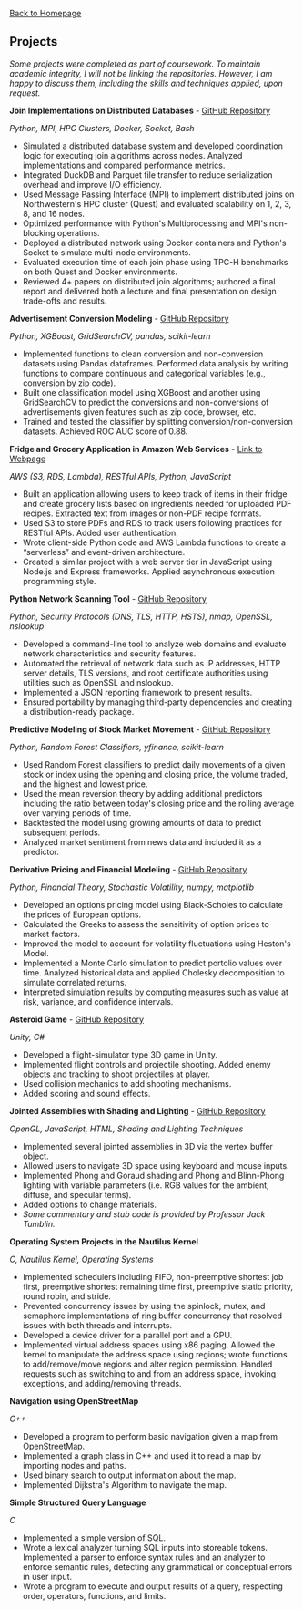 <head>
    <link rel="apple-touch-icon" sizes="180x180" href="/assets/favicon/apple-touch-icon.png">
    <link rel="icon" type="image/png" sizes="32x32" href="/assets/favicon/favicon-32x32.png">
    <link rel="icon" type="image/png" sizes="16x16" href="/assets/favicon/favicon-16x16.png">
    <link rel="manifest" href="/assets/favicon/site.webmanifest">
</head>

[Back to Homepage](/README.md)


## Projects

*Some projects were completed as part of coursework. To maintain academic integrity, I will not be linking the repositories. However, I am happy to discuss them, including the skills and techniques applied, upon request.*

**Join Implementations on Distributed Databases** - <a href="https://github.com/xuestella03/Quest-MPI-Dist-DB">GitHub Repository</a>

*Python, MPI, HPC Clusters, Docker, Socket, Bash*
- Simulated a distributed database system and developed coordination logic for executing join algorithms across nodes. Analyzed implementations and compared performance metrics.
- Integrated DuckDB and Parquet file transfer to reduce serialization overhead and improve I/O efficiency.
- Used Message Passing Interface (MPI) to implement distributed joins on Northwestern's HPC cluster (Quest) and evaluated scalability on 1, 2, 3, 8, and 16 nodes.
- Optimized performance with Python's Multiprocessing and MPI's non-blocking operations.
- Deployed a distributed network using Docker containers and Python's Socket to simulate multi-node environments.
- Evaluated execution time of each join phase using TPC-H benchmarks on both Quest and Docker environments.
- Reviewed 4+ papers on distributed join algorithms; authored a final report and delivered both a lecture and final presentation on design trade-offs and results.

**Advertisement Conversion Modeling** - <a href="https://github.com/xuestella03/Advertisement-Conversion">GitHub Repository</a>

*Python, XGBoost, GridSearchCV, pandas, scikit-learn*
- Implemented functions to clean conversion and non-conversion datasets using Pandas dataframes. Performed data analysis by writing functions to compare continuous and categorical variables (e.g., conversion by zip code).
- Built one classification model using XGBoost and another using GridSearchCV to predict the conversions and non-conversions of advertisements given features such as zip code, browser, etc.
- Trained and tested the classifier by splitting conversion/non-conversion datasets. Achieved ROC AUC score of 0.88.

**Fridge and Grocery Application in Amazon Web Services** - [Link to Webpage](/fridge.md)

*AWS (S3, RDS, Lambda), RESTful APIs, Python, JavaScript*
- Built an application allowing users to keep track of items in their fridge and create grocery lists based on ingredients needed for uploaded PDF recipes. Extracted text from images or non-PDF recipe formats. 
- Used S3 to store PDFs and RDS to track users following practices for RESTful APIs. Added user authentication. 
- Wrote client-side Python code and AWS Lambda functions to create a “serverless” and event-driven architecture.
- Created a similar project with a web server tier in JavaScript using Node.js and Express frameworks. Applied asynchronous execution programming style. 

**Python Network Scanning Tool** - <a href="https://github.com/xuestella03/Domain-Scanner">GitHub Repository</a>

*Python, Security Protocols (DNS, TLS, HTTP, HSTS), nmap, OpenSSL, nslookup*
- Developed a command-line tool to analyze web domains and evaluate network characteristics and security features. 
- Automated the retrieval of network data such as IP addresses, HTTP server details, TLS versions, and root certificate authorities using utilities such as OpenSSL and nslookup.
- Implemented a JSON reporting framework to present results.
- Ensured portability by managing third-party dependencies and creating a distribution-ready package.

**Predictive Modeling of Stock Market Movement** - <a href="https://github.com/xuestella03/Stock-Market">GitHub Repository</a>

*Python, Random Forest Classifiers, yfinance, scikit-learn*
- Used Random Forest classifiers to predict daily movements of a given stock or index using the opening and closing price, the volume traded, and the highest and lowest price.
- Used the mean reversion theory by adding additional predictors including the ratio between today's closing price and the rolling average over varying periods of time. 
- Backtested the model using growing amounts of data to predict subsequent periods. 
- Analyzed market sentiment from news data and included it as a predictor.

**Derivative Pricing and Financial Modeling** - <a href="https://github.com/xuestella03/Options-Pricer">GitHub Repository</a>

*Python, Financial Theory, Stochastic Volatility, numpy, matplotlib*
- Developed an options pricing model using Black-Scholes to calculate the prices of European options. 
- Calculated the Greeks to assess the sensitivity of option prices to market factors.
- Improved the model to account for volatility fluctuations using Heston's Model. 
- Implemented a Monte Carlo simulation to predict portolio values over time. Analyzed historical data and applied Cholesky decomposition to simulate correlated returns. 
- Interpreted simulation results by computing measures such as value at risk, variance, and confidence intervals. 

**Asteroid Game** - <a href="https://github.com/xuestella03/Asteroid-Game">GitHub Repository</a>

*Unity, C#*
- Developed a flight-simulator type 3D game in Unity.
- Implemented flight controls and projectile shooting. Added enemy objects and tracking to shoot projectiles at player.
- Used collision mechanics to add shooting mechanisms.
- Added scoring and sound effects.

**Jointed Assemblies with Shading and Lighting** - <a href="https://github.com/xuestella03/Computer-Graphics-Project">GitHub Repository</a>

*OpenGL, JavaScript, HTML, Shading and Lighting Techniques*
- Implemented several jointed assemblies in 3D via the vertex buffer object.
- Allowed users to navigate 3D space using keyboard and mouse inputs.
- Implemented Phong and Goraud shading and Phong and Blinn-Phong lighting with variable parameters (i.e. RGB values for the ambient, diffuse, and specular terms).
- Added options to change materials.
- *Some commentary and stub code is provided by Professor Jack Tumblin.*

**Operating System Projects in the Nautilus Kernel** 

*C, Nautilus Kernel, Operating Systems*
- Implemented schedulers including FIFO, non-preemptive shortest job first, preemptive shortest remaining time first, preemptive static priority, round robin, and stride.
- Prevented concurrency issues by using the spinlock, mutex, and semaphore implementations of ring buffer concurrency that resolved issues with both threads and interrupts. 
- Developed a device driver for a parallel port and a GPU.
- Implemented virtual address spaces using x86 paging. Allowed the kernel to manipulate the address space using regions; wrote functions to add/remove/move regions and alter region permission. Handled requests such as switching to and from an address space, invoking exceptions, and adding/removing threads.

**Navigation using OpenStreetMap** 

*C++* 
- Developed a program to perform basic navigation given a map from OpenStreetMap.
- Implemented a graph class in C++ and used it to read a map by importing nodes and paths.
- Used binary search to output information about the map.
- Implemented Dijkstra's Algorithm to navigate the map.

**Simple Structured Query Language**

*C*
 - Implemented a simple version of SQL. 
- Wrote a lexical analyzer turning SQL inputs into storeable tokens. Implemented a parser to enforce syntax rules and an analyzer to enforce semantic rules, detecting any grammatical or conceptual errors in user input. 
- Wrote a program to execute and output results of a query, respecting order, operators, functions, and limits. 
